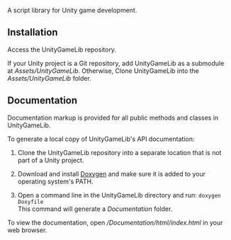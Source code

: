 A script library for Unity game development.


## Installation

Access the UnityGameLib repository.

If your Unity project is a Git repository, add UnityGameLib as a submodule at _Assets/UnityGameLib_.
Otherwise, Clone UnityGameLib into the _Assets/UnityGameLib_ folder.


## Documentation

Documentation markup is provided for all public methods and classes in UnityGameLib.

To generate a local copy of UnityGameLib's API documentation:

1. Clone the UnityGameLib repository into a separate location that is not part of a Unity project.

2. Download and install [Doxygen](http://www.doxygen.org) and make sure it is added to your operating system's PATH.

3. Open a command line in the UnityGameLib directory and run: `doxygen Doxyfile`  
This command will generate a _Documentation_ folder.

To view the documentation, open _/Documentation/html/index.html_ in your web browser.
